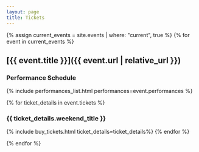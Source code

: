 ```yaml
---
layout: page
title: Tickets
---
```


{% assign current_events = site.events | where: "current", true %}
{% for event in current_events %}

## [{{ event.title }}]({{ event.url | relative_url }})

### Performance Schedule
{% include performances_list.html performances=event.performances %}

{% for ticket_details in event.tickets %}
### {{ ticket_details.weekend_title }}
{% include buy_tickets.html ticket_details=ticket_details%}
{% endfor %}

{% endfor %}
